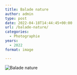 ```yaml
---
title: Balade nature
author: admin
type: post
date: 2022-04-18T14:44:45+00:00
url: /balade-nature/
categories:
  - Photographie
years:
  - 2022
format: image

---
```

![Balade nature](./img_0161.jpg)